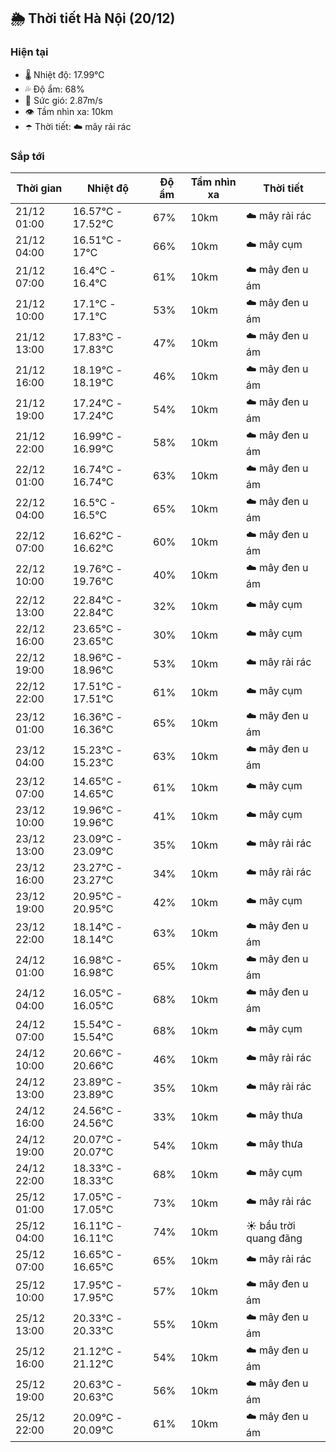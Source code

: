 ## 🌦️ Thời tiết Hà Nội (20/12)

### Hiện tại

- 🌡️ Nhiệt độ: 17.99℃
- 💦 Độ ẩm: 68%
- 💨 Sức gió: 2.87m/s
- 👁️ Tầm nhìn xa: 10km
- ☂️ Thời tiết: ☁️ mây rải rác

### Sắp tới

| Thời gian | Nhiệt độ | Độ ẩm | Tầm nhìn xa | Thời tiết |
| --- | --- | --- | --- | --- |
| 21/12 01:00 | 16.57℃ - 17.52℃ | 67% | 10km | ☁️ mây rải rác |
| 21/12 04:00 | 16.51℃ - 17℃ | 66% | 10km | ☁️ mây cụm |
| 21/12 07:00 | 16.4℃ - 16.4℃ | 61% | 10km | ☁️ mây đen u ám |
| 21/12 10:00 | 17.1℃ - 17.1℃ | 53% | 10km | ☁️ mây đen u ám |
| 21/12 13:00 | 17.83℃ - 17.83℃ | 47% | 10km | ☁️ mây đen u ám |
| 21/12 16:00 | 18.19℃ - 18.19℃ | 46% | 10km | ☁️ mây đen u ám |
| 21/12 19:00 | 17.24℃ - 17.24℃ | 54% | 10km | ☁️ mây đen u ám |
| 21/12 22:00 | 16.99℃ - 16.99℃ | 58% | 10km | ☁️ mây đen u ám |
| 22/12 01:00 | 16.74℃ - 16.74℃ | 63% | 10km | ☁️ mây đen u ám |
| 22/12 04:00 | 16.5℃ - 16.5℃ | 65% | 10km | ☁️ mây đen u ám |
| 22/12 07:00 | 16.62℃ - 16.62℃ | 60% | 10km | ☁️ mây đen u ám |
| 22/12 10:00 | 19.76℃ - 19.76℃ | 40% | 10km | ☁️ mây đen u ám |
| 22/12 13:00 | 22.84℃ - 22.84℃ | 32% | 10km | ☁️ mây cụm |
| 22/12 16:00 | 23.65℃ - 23.65℃ | 30% | 10km | ☁️ mây cụm |
| 22/12 19:00 | 18.96℃ - 18.96℃ | 53% | 10km | ☁️ mây rải rác |
| 22/12 22:00 | 17.51℃ - 17.51℃ | 61% | 10km | ☁️ mây cụm |
| 23/12 01:00 | 16.36℃ - 16.36℃ | 65% | 10km | ☁️ mây đen u ám |
| 23/12 04:00 | 15.23℃ - 15.23℃ | 63% | 10km | ☁️ mây đen u ám |
| 23/12 07:00 | 14.65℃ - 14.65℃ | 61% | 10km | ☁️ mây cụm |
| 23/12 10:00 | 19.96℃ - 19.96℃ | 41% | 10km | ☁️ mây cụm |
| 23/12 13:00 | 23.09℃ - 23.09℃ | 35% | 10km | ☁️ mây rải rác |
| 23/12 16:00 | 23.27℃ - 23.27℃ | 34% | 10km | ☁️ mây rải rác |
| 23/12 19:00 | 20.95℃ - 20.95℃ | 42% | 10km | ☁️ mây cụm |
| 23/12 22:00 | 18.14℃ - 18.14℃ | 63% | 10km | ☁️ mây đen u ám |
| 24/12 01:00 | 16.98℃ - 16.98℃ | 65% | 10km | ☁️ mây đen u ám |
| 24/12 04:00 | 16.05℃ - 16.05℃ | 68% | 10km | ☁️ mây đen u ám |
| 24/12 07:00 | 15.54℃ - 15.54℃ | 68% | 10km | ☁️ mây cụm |
| 24/12 10:00 | 20.66℃ - 20.66℃ | 46% | 10km | ☁️ mây rải rác |
| 24/12 13:00 | 23.89℃ - 23.89℃ | 35% | 10km | ☁️ mây rải rác |
| 24/12 16:00 | 24.56℃ - 24.56℃ | 33% | 10km | ☁️ mây thưa |
| 24/12 19:00 | 20.07℃ - 20.07℃ | 54% | 10km | ☁️ mây thưa |
| 24/12 22:00 | 18.33℃ - 18.33℃ | 68% | 10km | ☁️ mây cụm |
| 25/12 01:00 | 17.05℃ - 17.05℃ | 73% | 10km | ☁️ mây rải rác |
| 25/12 04:00 | 16.11℃ - 16.11℃ | 74% | 10km | ☀️ bầu trời quang đãng |
| 25/12 07:00 | 16.65℃ - 16.65℃ | 65% | 10km | ☁️ mây rải rác |
| 25/12 10:00 | 17.95℃ - 17.95℃ | 57% | 10km | ☁️ mây đen u ám |
| 25/12 13:00 | 20.33℃ - 20.33℃ | 55% | 10km | ☁️ mây đen u ám |
| 25/12 16:00 | 21.12℃ - 21.12℃ | 54% | 10km | ☁️ mây đen u ám |
| 25/12 19:00 | 20.63℃ - 20.63℃ | 56% | 10km | ☁️ mây đen u ám |
| 25/12 22:00 | 20.09℃ - 20.09℃ | 61% | 10km | ☁️ mây đen u ám |
